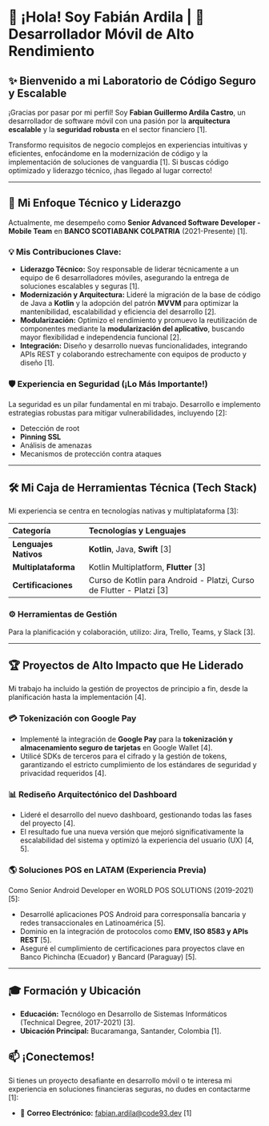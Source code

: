 # 👋 ¡Hola! Soy Fabián Ardila | 📱 Desarrollador Móvil de Alto Rendimiento

## ✨ **Bienvenido a mi Laboratorio de Código Seguro y Escalable**

¡Gracias por pasar por mi perfil! Soy **Fabian Guillermo Ardila Castro**, un desarrollador de software móvil con una pasión por la **arquitectura escalable** y la **seguridad robusta** en el sector financiero [1].

Transformo requisitos de negocio complejos en experiencias intuitivas y eficientes, enfocándome en la modernización de código y la implementación de soluciones de vanguardia [1]. Si buscas código optimizado y liderazgo técnico, ¡has llegado al lugar correcto!

---

## 🚀 **Mi Enfoque Técnico y Liderazgo**

Actualmente, me desempeño como **Senior Advanced Software Developer - Mobile Team** en **BANCO SCOTIABANK COLPATRIA** (2021-Presente) [1].

### 💡 **Mis Contribuciones Clave:**

*   **Liderazgo Técnico:** Soy responsable de liderar técnicamente a un equipo de 6 desarrolladores móviles, asegurando la entrega de soluciones escalables y seguras [1].
*   **Modernización y Arquitectura:** Lideré la migración de la base de código de Java a **Kotlin** y la adopción del patrón **MVVM** para optimizar la mantenibilidad, escalabilidad y eficiencia del desarrollo [2].
*   **Modularización:** Optimizo el rendimiento y promuevo la reutilización de componentes mediante la **modularización del aplicativo**, buscando mayor flexibilidad e independencia funcional [2].
*   **Integración:** Diseño y desarrollo nuevas funcionalidades, integrando APIs REST y colaborando estrechamente con equipos de producto y diseño [1].

### 🛡️ **Experiencia en Seguridad (¡Lo Más Importante!)**

La seguridad es un pilar fundamental en mi trabajo. Desarrollo e implemento estrategias robustas para mitigar vulnerabilidades, incluyendo [2]:

*   Detección de root
*   **Pinning SSL**
*   Análisis de amenazas
*   Mecanismos de protección contra ataques

---

## 🛠️ **Mi Caja de Herramientas Técnica (Tech Stack)**

Mi experiencia se centra en tecnologías nativas y multiplataforma [3]:

| Categoría | Tecnologías y Lenguajes |
| :--- | :--- |
| **Lenguajes Nativos** | **Kotlin**, Java, **Swift** [3] |
| **Multiplataforma** | Kotlin Multiplatform, **Flutter** [3] |
| **Certificaciones** | Curso de Kotlin para Android - Platzi, Curso de Flutter - Platzi [3] |

### ⚙️ **Herramientas de Gestión**

Para la planificación y colaboración, utilizo: Jira, Trello, Teams, y Slack [3].

---

## 🏆 **Proyectos de Alto Impacto que He Liderado**

Mi trabajo ha incluido la gestión de proyectos de principio a fin, desde la planificación hasta la implementación [4].

### 💳 **Tokenización con Google Pay**
*   Implementé la integración de **Google Pay** para la **tokenización y almacenamiento seguro de tarjetas** en Google Wallet [4].
*   Utilicé SDKs de terceros para el cifrado y la gestión de tokens, garantizando el estricto cumplimiento de los estándares de seguridad y privacidad requeridos [4].

### 📊 **Rediseño Arquitectónico del Dashboard**
*   Lideré el desarrollo del nuevo dashboard, gestionando todas las fases del proyecto [4].
*   El resultado fue una nueva versión que mejoró significativamente la escalabilidad del sistema y optimizó la experiencia del usuario (UX) [4, 5].

### 🌎 **Soluciones POS en LATAM (Experiencia Previa)**

Como Senior Android Developer en WORLD POS SOLUTIONS (2019-2021) [5]:

*   Desarrollé aplicaciones POS Android para corresponsalía bancaria y redes transaccionales en Latinoamérica [5].
*   Dominio en la integración de protocolos como **EMV, ISO 8583 y APIs REST** [5].
*   Aseguré el cumplimiento de certificaciones para proyectos clave en Banco Pichincha (Ecuador) y Bancard (Paraguay) [5].

---

## 🎓 **Formación y Ubicación**

*   **Educación:** Tecnólogo en Desarrollo de Sistemas Informáticos (Technical Degree, 2017-2021) [3].
*   **Ubicación Principal:** Bucaramanga, Santander, Colombia [1].

## 📫 **¡Conectemos!**

Si tienes un proyecto desafiante en desarrollo móvil o te interesa mi experiencia en soluciones financieras seguras, no dudes en contactarme [1]:

*   📧 **Correo Electrónico:** fabian.ardila@code93.dev [1]
